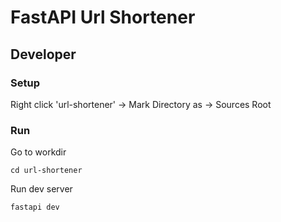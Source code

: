 # FastAPI Url Shortener

## Developer

### Setup

Right click 'url-shortener' -> Mark Directory as -> Sources Root

### Run

Go to workdir

```shell
cd url-shortener
```

Run dev server

```shell
fastapi dev
```